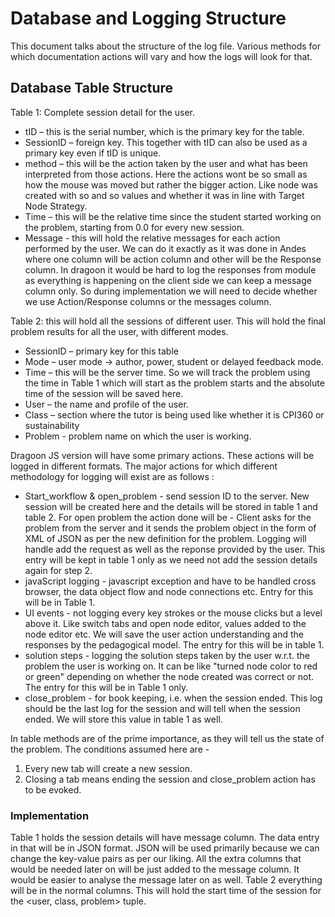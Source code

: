 # Database and Logging Structure #

This document talks about the structure of the log file. Various methods for which documentation actions will vary and how the logs will look for that.

## Database Table Structure
Table 1: Complete session detail for the user.
*	tID – this is the serial number, which is the primary key for the table.
*	SessionID – foreign key. This together with tID can also be used as a primary key even if tID is unique.
*	method – this will be the action taken by the user and what has been interpreted from those actions. Here the actions wont be so small as how the mouse was moved but rather the bigger action. Like node was created with so and so values and whether it was in line with Target Node Strategy.
*	Time – this will be the relative time since the student started working on the problem, starting from 0.0 for every new session.
*	Message - this will hold the relative messages for each action performed by the user. We can do it exactly as it was done in Andes where one column will be action column and other will be the Response column. In dragoon it would be hard to log the responses from module as everything is happening on the client side we can keep a message column only. So during implementation we will need to decide whether we use Action/Response columns or the messages column.

Table 2: this will hold all the sessions of different user. This will hold the final problem results for all the user, with different modes.
*	SessionID – primary key for this table
*	Mode – user mode -> author, power, student or delayed feedback mode.
*	Time – this will be the server time. So we will track the problem using the time in Table 1 which will start as the problem starts and the absolute time of the session will be saved here.
*	User – the name and profile of the user.
*	Class – section where the tutor is being used like whether it is CPI360 or sustainability
*	Problem - problem name on which the user is working.

Dragoon JS version will have some primary actions. These actions will be logged in different formats. The major actions for which different methodology for logging will exist are as follows :
*	Start_workflow & open_problem - send session ID to the server. New session will be created here and the details will be stored in table 1 and table 2. For open problem the action done will be - Client asks for the problem from the server and it sends the problem object in the form of XML of JSON as per the new definition for the problem. Logging will handle add the request as well as the reponse provided by the user. This entry will be kept in table 1 only as we need not add the session details again for step 2.
*	javaScript logging - javascript exception and have to be handled cross browser, the data object flow and node connections etc. Entry for this will be in Table 1.
*	UI events - not logging every key strokes or the mouse clicks but a level above it. Like switch tabs and open node editor, values added to the node editor etc. We will save the user action understanding and the responses by the pedagogical model. The entry for this will be in table 1.
*	solution steps  - logging the solution steps taken by the user w.r.t. the problem the user is working on. It can be like "turned node color to red or green" depending on whether the node created was correct or not. The entry for this will be in Table 1 only.
*	close_problem - for book keeping, i.e. when the session ended. This log should be the last log for the session and will tell when the session ended. We will store this value in table 1 as well.

In table methods are of the prime importance, as they will tell us the state of the problem. The conditions assumed here are - 
1.	Every new tab will create a new session.
2.	Closing a tab means ending the session and close_problem action has to be evoked. 

### Implementation
Table 1 holds the session details will have message column. The data entry in that will be in JSON format. JSON will be used primarily because we can change the key-value pairs as per our liking. All the extra columns that would be needed later on will be just added to the message column. It would be easier to analyse the message later on as well.
Table 2 everything will be in the normal columns. This will hold the start time of the session for the <user, class, problem> tuple.